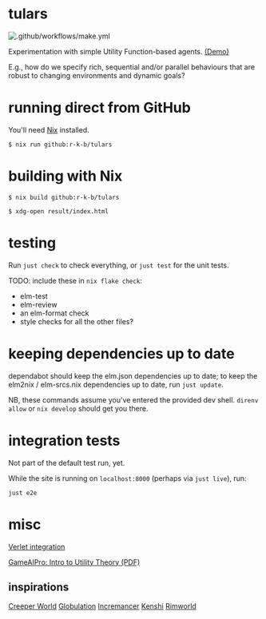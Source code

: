 # tulars

![.github/workflows/make.yml](https://github.com/r-k-b/tulars/actions/workflows/nix.yml/badge.svg)

Experimentation with simple Utility Function-based agents. [(Demo)](https://tulars-5f1d1.firebaseapp.com) 

E.g., how do we specify rich, sequential and/or parallel behaviours that 
are robust to changing environments and dynamic goals? 


# running direct from GitHub

You'll need [Nix] installed.

```shell
$ nix run github:r-k-b/tulars
```


# building with Nix

```shell
$ nix build github:r-k-b/tulars

$ xdg-open result/index.html
```


# testing

Run `just check` to check everything, or `just test` for the unit tests.

TODO: include these in `nix flake check`:

- elm-test
- elm-review
- an elm-format check
- style checks for all the other files?


# keeping dependencies up to date

dependabot should keep the elm.json dependencies up to date;
to keep the elm2nix / elm-srcs.nix dependencies up to date,
run `just update`.

NB, these commands assume you've entered the provided dev shell.
`direnv allow` or `nix develop` should get you there.


# integration tests

Not part of the default test run, yet.

While the site is running on `localhost:8000` (perhaps via `just live`), run:

    just e2e


# misc

[Nix]: https://nixos.org/

[Verlet integration](https://en.wikipedia.org/wiki/Verlet_integration)

[GameAIPro: Intro to Utility Theory (PDF)](http://www.gameaipro.com/GameAIPro/GameAIPro_Chapter09_An_Introduction_to_Utility_Theory.pdf)

[Elm]: http://elm-lang.org/


## inspirations

[Creeper World](https://knucklecracker.com/)
[Globulation](https://globulation2.org/wiki/Main_Page)
[Incremancer](https://github.com/jamesmgittins/incremancer)
[Kenshi](https://lofigames.com/)
[Rimworld](https://rimworldgame.com/)

